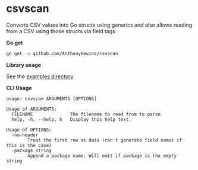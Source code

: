# csvscan

Converts CSV values into Go structs using generics and also allows reading from a CSV
using those structs via field tags

**Go get**

``` sh
go get -u github.com/AnthonyHewins/csvscan 
```

**Library usage**

See the [examples directory](github.com/AnthonyHewins/csvscan/examples)

**CLI Usage**

```
usage: csvscan ARGUMENTS [OPTIONS]

Usage of ARGUMENTS:
  FILENAME              The filename to read from to parse
  help, -h, --help, h   Display this help text.

Usage of OPTIONS:
  -no-header
        Treat the first row as data (can't generate field names if this is the case)
  -package string
        Append a package name. Will omit if package is the empty string
```
